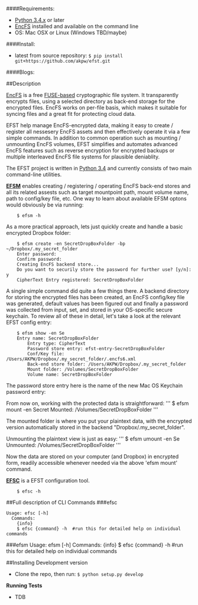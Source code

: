 ####Requirements:
- [Python 3.4.x](https://www.python.org/download/releases/3.4.1/) or later
- [EncFS](https://github.com/vgough/encfs) installed and available on the command line
- OS: Mac OSX or Linux (Windows TBD/maybe)


####Install:
- latest from source repository: `$ pip install git+https://github.com/akpw/efst.git`

####Blogs:

##Description

[EncFS](https://github.com/vgough/encfs) is a free [FUSE-based](https://en.wikipedia.org/wiki/Filesystem_in_Userspace) cryptographic file system. It transparently encrypts files, using a selected directory as back-end storage for the encrypted files. EncFS works on per-file basis, which makes it suitable for syncing files and a great fit for protecting cloud data.

EFST help manage EncFS-encrypted data, making it easy to create / register all nessesery EncFS assets and then effectively operate it via a few simple commands. In addition to common operation such as mounting / unmounting EncFS volumes, EFST simplifies and automates advanced EncFS features such as reverse encryption for encrypted backups or multiple interleaved EncFS file systems for plausible deniablity.

The EFST project is written in [Python 3.4](https://www.python.org/download/releases/3.4.1/) and currently consists of two main command-line utilities.

[**EFSM**](https://github.com/akpw/batch-mp-tools#tagger) enables creating / registering / operating EncFS back-end stores and all its related assests such as target mountpoint path, mount volume name, path to config/key file, etc. 
One way to learn about available EFSM optons would obviously be via running:
```
    $ efsm -h

```

As a more practical approach, lets just quickly create and handle a basic encrypted Dropbox folder:
```
    $ efsm create -en SecretDropBoxFolder -bp ~/Dropbox/.my_secret_folder
    Enter password: 
    Confirm password:
    Creating EncFS backend store...
    Do you want to securily store the password for further use? [y/n]: y
    CipherText Entry registered: SecretDropBoxFolder
```

A single simple command did quite a few things there. A backend directory for storing the encrypted files has been created, an EncFS config/key file was generated, default values has been figured out and finally a password was collected from input, set, and stored in your OS-specific secure keychain.
To review all of these in detail, let's take a look at the relevant EFST config entry:
```
    $ efsm show -en Se
    Entry name: SecretDropBoxFolder
        Entry type: CipherText
        Password store entry: efst-entry-SecretDropBoxFolder
        Conf/Key file: /Users/AKPW/Dropbox/.my_secret_folder/.encfs6.xml
        Back-end store folder: /Users/AKPW/Dropbox/.my_secret_folder
        Mount folder: /Volumes/SecretDropBoxFolder
        Volume name: SecretDropBoxFolder
```

The password store entry here is the name of the new Mac OS Keychain password entry:


From now on, working with the protected data is straightforward:
'''
    $ efsm mount -en Secret
    Mounted: /Volumes/SecretDropBoxFolder
'''

The mounted folder is where you put your plaintext data, with the encrypted version automatically stored in the backend "Dropbox/.my_secret_folder".

Unmounting the plaintext view is just as easy:
'''
    $ efsm umount -en Se
    Unmounted: /Volumes/SecretDropBoxFolder
'''

Now the data are stored on your computer (and Dropbox) in encrypted form, readily accessible whenever needed via the above 'efsm mount' command.


[**EFSC**](https://github.com/akpw/efsm#efsm) is a EFST configuration tool.
```
    $ efsc -h
```

##Full description of CLI Commands
###efsc

    Usage: efsc [-h]
      Commands:
        {info}
        $ efsc {command} -h  #run this for detailed help on individual commands

###efsm
    Usage: efsm [-h]
      Commands:
        {info}
        $ efsc {command} -h  #run this for detailed help on individual commands


##Installing Development version
- Clone the repo, then run: `$ python setup.py develop`

**Running Tests**
- TDB






